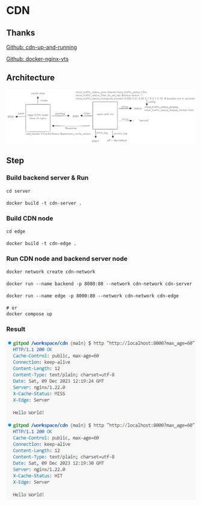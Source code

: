 # CDN

## Thanks

[Github: cdn-up-and-running](https://github.com/leandromoreira/cdn-up-and-running)

[Github: docker-nginx-vts](https://github.com/mordaha/docker-nginx-vts)

## Architecture

![Architecture](./images/architecture.png)

## Step

### Build backend server & Run 

```shell
cd server

docker build -t cdn-server .
```

### Build CDN node

```shell
cd edge

docker build -t cdn-edge .
```

### Run CDN node and backend server node

```shell
docker network create cdn-network

docker run --name backend -p 8080:80 --network cdn-network cdn-server

docker run --name edge -p 8000:80 --network cdn-network cdn-edge

# or
docker compose up
```

### Result

![Result](./images/result.png)